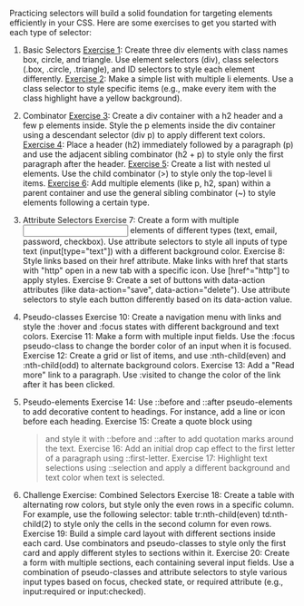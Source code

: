 Practicing selectors will build a solid foundation for targeting elements efficiently in your CSS. Here are some exercises to get you started with each type of selector:

1. Basic Selectors
   [Exercise 1](../../src/exercises/selector/exercise1/): Create three div elements with class names box, circle, and triangle. Use element selectors (div), class selectors (.box, .circle, .triangle), and ID selectors to style each element differently.
   [Exercise 2](../../src/exercises/selector/exercise2/): Make a simple list with multiple li elements. Use a class selector to style specific items (e.g., make every item with the class highlight have a yellow background).

2. Combinator
   [Exercise 3](../../src/exercises/selector/exercise3/): Create a div container with a h2 header and a few p elements inside. Style the p elements inside the div container using a descendant selector (div p) to apply different text colors.
   [Exercise 4](../../src/exercises/selector/exercise4/): Place a header (h2) immediately followed by a paragraph (p) and use the adjacent sibling combinator (h2 + p) to style only the first paragraph after the header.
   [Exercise 5](../../src/exercises/selector/exercise5/): Create a list with nested ul elements. Use the child combinator (>) to style only the top-level li items.
   [Exercise 6](../../src/exercises/selector/exercise6/): Add multiple elements (like p, h2, span) within a parent container and use the general sibling combinator (~) to style elements following a certain type.

3. Attribute Selectors
   Exercise 7: Create a form with multiple <input> elements of different types (text, email, password, checkbox). Use attribute selectors to style all inputs of type text (input[type="text"]) with a different background color.
   Exercise 8: Style links based on their href attribute. Make links with href that starts with "http" open in a new tab with a specific icon. Use [href^="http"] to apply styles.
   Exercise 9: Create a set of buttons with data-action attributes (like data-action="save", data-action="delete"). Use attribute selectors to style each button differently based on its data-action value.

4. Pseudo-classes
   Exercise 10: Create a navigation menu with links and style the :hover and :focus states with different background and text colors.
   Exercise 11: Make a form with multiple input fields. Use the :focus pseudo-class to change the border color of an input when it is focused.
   Exercise 12: Create a grid or list of items, and use :nth-child(even) and :nth-child(odd) to alternate background colors.
   Exercise 13: Add a "Read more" link to a paragraph. Use :visited to change the color of the link after it has been clicked.

5. Pseudo-elements
   Exercise 14: Use ::before and ::after pseudo-elements to add decorative content to headings. For instance, add a line or icon before each heading.
   Exercise 15: Create a quote block using <blockquote> and style it with ::before and ::after to add quotation marks around the text.
   Exercise 16: Add an initial drop cap effect to the first letter of a paragraph using ::first-letter.
   Exercise 17: Highlight text selections using ::selection and apply a different background and text color when text is selected.

6. Challenge Exercise: Combined Selectors
   Exercise 18: Create a table with alternating row colors, but style only the even rows in a specific column. For example, use the following selector: table tr:nth-child(even) td:nth-child(2) to style only the cells in the second column for even rows.
   Exercise 19: Build a simple card layout with different sections inside each card. Use combinators and pseudo-classes to style only the first card and apply different styles to sections within it.
   Exercise 20: Create a form with multiple sections, each containing several input fields. Use a combination of pseudo-classes and attribute selectors to style various input types based on focus, checked state, or required attribute (e.g., input:required or input:checked).
